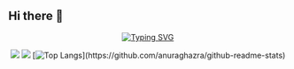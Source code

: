 ## Hi there 👋

<div align="center">
  
  [![Typing SVG](https://readme-typing-svg.herokuapp.com?color=78F7BDFF&lines=Always+Learning+,+Always+Coding)](https://git.io/typing-svg)
  
</div>

<div align="center">
  
  ![](https://github-profile-summary-cards.vercel.app/api/cards/profile-details?username=ADEL-MAHMOUD10&theme=aura_dark) 
  ![](https://github-profile-summary-cards.vercel.app/api/cards/productive-time?username=ADEL-MAHMOUD10&theme=aura_dark)
  [![Top Langs]([https://github-readme-stats.vercel.app/api/top-langs/?username=ADEL-MAHMOUD10\&theme=aura_dark&layout=pie](http://github-profile-summary-cards.vercel.app/api/cards/repos-per-language?username=ADEL-MAHMOUD10&theme=apprentice))](https://github.com/anuraghazra/github-readme-stats)

</div>

<!--
**adel1046/adel1046** is a ✨ _special_ ✨ repository because its `README.md` (this file) appears on your GitHub profile.

Here are some ideas to get you started:

- 🔭 I’m currently working on ...
- 🌱 I’m currently learning ...
- 👯 I’m looking to collaborate on ...
- 🤔 I’m looking for help with ...
- 💬 Ask me about ...
- 📫 How to reach me: ...
- 😄 Pronouns: ...
- ⚡ Fun fact: ...
-->
